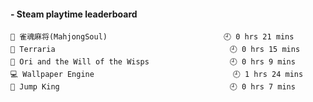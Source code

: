 <!-- steam-box start -->
#### - Steam playtime leaderboard
```text
🤡 雀魂麻将(MahjongSoul)                          🕘 0 hrs 21 mins
👾 Terraria                                       🕘 0 hrs 15 mins
🤡 Ori and the Will of the Wisps                  🕘 0 hrs 9 mins 
💻 Wallpaper Engine                               🕘 1 hrs 24 mins
🤡 Jump King                                      🕘 0 hrs 7 mins 
```
<!-- Powered by https://github.com/YouEclipse/steam-box . -->
<!-- steam-box end -->
